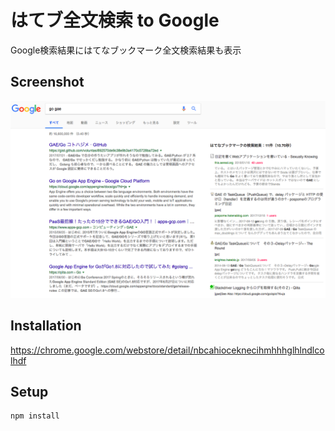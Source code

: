# はてブ全文検索 to Google

Google検索結果にはてなブックマーク全文検索結果も表示

## Screenshot

![](./screen_shot.png)

## Installation

https://chrome.google.com/webstore/detail/nbcahioceknecihmhhhglhlndlcolhdf

## Setup

```
npm install
```
